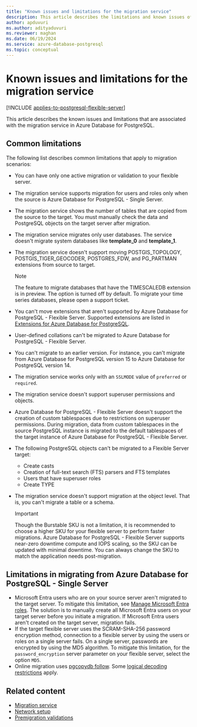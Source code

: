 ```yaml
---
title: "Known issues and limitations for the migration service"
description: This article describes the limitations and known issues of the migration service in Azure Database for PostgreSQL.
author: apduvuri
ms.author: adityaduvuri
ms.reviewer: maghan
ms.date: 06/19/2024
ms.service: azure-database-postgresql
ms.topic: conceptual
---
```


# Known issues and limitations for the migration service

[!INCLUDE [applies-to-postgresql-flexible-server](~/reusable-content/ce-skilling/azure/includes/postgresql/includes/applies-to-postgresql-flexible-server.md)]

This article describes the known issues and limitations that are associated with the migration service in Azure Database for PostgreSQL.

## Common limitations

The following list describes common limitations that apply to migration scenarios:

- You can have only one active migration or validation to your flexible server.
- The migration service supports migration for users and roles only when the source is Azure Database for PostgreSQL - Single Server.
- The migration service shows the number of tables that are copied from the source to the target. You must manually check the data and PostgreSQL objects on the target server after migration.
- The migration service migrates only user databases. The service doesn't migrate system databases like **template_0** and **template_1**.
- The migration service doesn't support moving POSTGIS_TOPOLOGY, POSTGIS_TIGER_GEOCODER, POSTGRES_FDW, and PG_PARTMAN extensions from source to target.

  > [!NOTE]
  > The feature to migrate databases that have the TIMESCALEDB extension is in preview. The option is turned off by default. To migrate your time series databases, please open a support ticket.

- You can't move extensions that aren't supported by Azure Database for PostgreSQL - Flexible Server. Supported extensions are listed in [Extensions for Azure Database for PostgreSQL](/azure/postgresql/flexible-server/concepts-extensions).
- User-defined collations can't be migrated to Azure Database for PostgreSQL - Flexible Server.
- You can't migrate to an earlier version. For instance, you can't migrate from Azure Database for PostgreSQL version 15 to Azure Database for PostgreSQL version 14.
- The migration service works only with an `SSLMODE` value of `preferred` or `required`.
- The migration service doesn't support superuser permissions and objects.
- Azure Database for PostgreSQL - Flexible Server doesn't support the creation of custom tablespaces due to restrictions on superuser permissions. During migration, data from custom tablespaces in the source PostgreSQL instance is migrated to the default tablespaces of the target instance of Azure Database for PostgreSQL - Flexible Server.
- The following PostgreSQL objects can't be migrated to a Flexible Server target:
  - Create casts
  - Creation of full-text search (FTS) parsers and FTS templates
  - Users that have superuser roles
  - Create TYPE
- The migration service doesn't support migration at the object level. That is, you can't migrate a table or a schema.

  > [!IMPORTANT]
  > Though the Burstable SKU is not a limitation, it is recommended to choose a higher SKU for your flexible server to perform faster migrations. Azure Database for PostgreSQL - Flexible Server supports near-zero downtime compute and IOPS scaling, so the SKU can be updated with minimal downtime. You can always change the SKU to match the application needs post-migration.

## Limitations in migrating from Azure Database for PostgreSQL - Single Server

- Microsoft Entra users who are on your source server aren't migrated to the target server. To mitigate this limitation, see [Manage Microsoft Entra roles](../../flexible-server/how-to-manage-azure-ad-users.md). The solution is to manually create all Microsoft Entra users on your target server before you initiate a migration. If Microsoft Entra users aren't created on the target server, migration fails.
- If the target flexible server uses the SCRAM-SHA-256 password encryption method, connection to a flexible server by using the users or roles on a single server fails. On a single server, passwords are encrypted by using the MD5 algorithm. To mitigate this limitation, for the `password_encryption` server parameter on your flexible server, select the option `MD5`.
- Online migration uses [pgcopydb follow](https://pgcopydb.readthedocs.io/en/latest/ref/pgcopydb_follow.html). Some [logical decoding restrictions](https://pgcopydb.readthedocs.io/en/latest/ref/pgcopydb_follow.html#pgcopydb-follow) apply.

## Related content

- [Migration service](concepts-migration-service-postgresql.md)
- [Network setup](how-to-network-setup-migration-service.md)
- [Premigration validations](concepts-premigration-migration-service.md)
